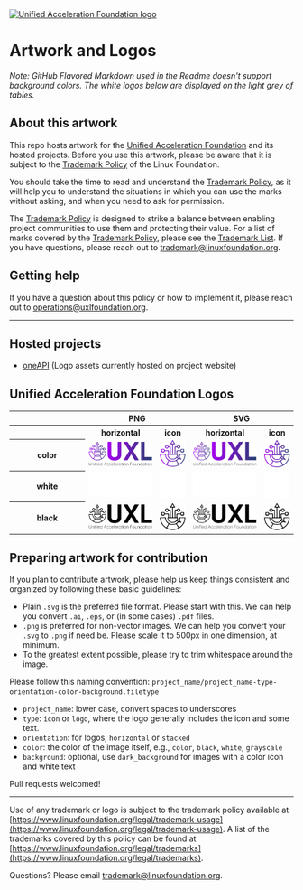 <a href="https://uxlfoundation.org">
   <picture>
     <source srcset="https://raw.githubusercontent.com/uxlfoundation/artwork/main/foundation/uxl-foundation-logo-horizontal-color.svg"/>
     <img src="https://raw.githubusercontent.com/uxlfoundation/artwork/main/foundation/uxl-foundation-logo-horizontal-color.svg" width="200" alt="Unified Acceleration Foundation logo" />
   </picture>
</a>

# Artwork and Logos

_Note: GitHub Flavored Markdown used in the Readme doesn't support background colors. The white logos below are displayed on the light grey of tables._

## About this artwork

This repo hosts artwork for the [Unified Acceleration Foundation](https://uxlfoundation.org) and its hosted projects. Before you use this artwork, please be aware that it is subject to the [Trademark Policy](https://www.linuxfoundation.org/legal/trademark-usage) of the Linux Foundation.

You should take the time to read and understand the [Trademark Policy](https://www.linuxfoundation.org/legal/trademark-usage), as it will help you to understand the situations in which you can use the marks without asking, and when you need to ask for permission.

The [Trademark Policy](https://www.linuxfoundation.org/legal/trademark-usage) is designed to strike a balance between enabling project communities to use them and protecting their value. For a list of marks covered by the [Trademark Policy](https://www.linuxfoundation.org/legal/trademark-usage), please see the [Trademark List](https://www.linuxfoundation.org/legal/trademarks). If you have questions, please reach out to [trademark@linuxfoundation.org](mailto:trademark@linuxfoundation.org).

## Getting help

If you have a question about this policy or how to implement it, please reach out to [operations@uxlfoundation.org](mailto:operations@uxlfoundation.org).

---

## Hosted projects

* [oneAPI](https://www.oneapi.io/resources/brand/) (Logo assets currently hosted on project website)

## Unified Acceleration Foundation Logos

<table>
    <tr>
        <th width="120"></th>
        <th colspan="2">PNG</th>
        <th colspan="2">SVG</th>
    </tr>
    <tr>
        <th width="120"></th>
        <th>horizontal</th>
        <th>icon</th>
        <th>horizontal</th>
        <th>icon</th>
    </tr>
    <tr>
        <th>color</th>
        <td><img src="./foundation/uxl-foundation-logo-horizontal-color.png" width="200"></td>
        <td><img src="./foundation/uxl-foundation-icon-color.png" width="75"></td>
        <td><img src="./foundation/uxl-foundation-logo-horizontal-color.svg" width="200"></td>
        <td><img src="./foundation/uxl-foundation-icon-color.svg" width="75"></td>
    </tr>
    <tr>
        <th>white</th>
        <td><img src="./foundation/uxl-foundation-logo-horizontal-white.png" width="200"></td>
        <td><img src="./foundation/uxl-foundation-icon-white.png" width="75"></td>
        <td><img src="./foundation/uxl-foundation-logo-horizontal-white.svg" width="200"></td>
        <td><img src="./foundation/uxl-foundation-icon-white.svg" width="75"></td>
    </tr>
    <tr>
        <th>black</th>
        <td><img src="./foundation/uxl-foundation-logo-horizontal-black.png" width="200"></td>
        <td><img src="./foundation/uxl-foundation-icon-black.png" width="75"></td>
        <td><img src="./foundation/uxl-foundation-logo-horizontal-black.svg" width="200"></td>
        <td><img src="./foundation/uxl-foundation-icon-black.svg" width="75"></td>
    </tr>
</table>

## Preparing artwork for contribution

If you plan to contribute artwork, please help us keep things consistent and organized by following these basic guidelines:

- Plain `.svg` is the preferred file format. Please start with this. We can help you convert `.ai`, `.eps`, or (in some cases) `.pdf` files.
- `.png` is preferred for non-vector images. We can help you convert your `.svg` to `.png` if need be. Please scale it to 500px in one dimension, at minimum.
- To the greatest extent possible, please try to trim whitespace around the image.

Please follow this naming convention: `project_name/project_name-type-orientation-color-background.filetype`

- `project_name`: lower case, convert spaces to underscores
- `type`: `icon` or `logo`, where the logo generally includes the icon and some text.
- `orientation`: for logos, `horizontal` or `stacked`
- `color`: the color of the image itself, e.g., `color`, `black`, `white`, `grayscale`
- `background`: optional, use `dark_background` for images with a color icon and white text

Pull requests welcomed!

---

Use of any trademark or logo is subject to the trademark policy available at [https://www.linuxfoundation.org/legal/trademark-usage](https://www.linuxfoundation.org/legal/trademark-usage). A list of the trademarks covered by this policy can be found at [https://www.linuxfoundation.org/legal/trademarks](https://www.linuxfoundation.org/legal/trademarks).

Questions? Please email [trademark@linuxfoundation.org](mailto:trademark@linuxfoundation.org).
